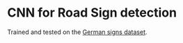 # CNN for Road Sign detection

Trained and tested on the [German signs dataset](https://www.kaggle.com/datasets/harbhajansingh21/german-traffic-sign-dataset/data).
